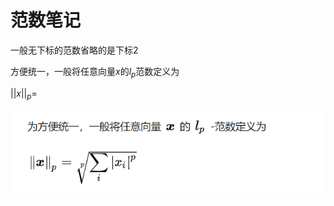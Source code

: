 # 范数笔记

一般无下标的范数省略的是下标2

方便统一，一般将任意向量$x$的$l_p$范数定义为

$||x||_p=$

![%E8%8C%83%E6%95%B0%E7%AC%94%E8%AE%B0%20986f8ca346b749f985fe8e72710b064e/Untitled.png](%E8%8C%83%E6%95%B0%E7%AC%94%E8%AE%B0%20986f8ca346b749f985fe8e72710b064e/Untitled.png)